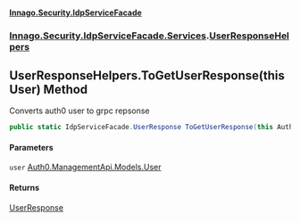 #### [Innago\.Security\.IdpServiceFacade](../../../../../index.md 'index')
### [Innago\.Security\.IdpServiceFacade\.Services](../index.md 'Innago\.Security\.IdpServiceFacade\.Services').[UserResponseHelpers](index.md 'Innago\.Security\.IdpServiceFacade\.Services\.UserResponseHelpers')

## UserResponseHelpers\.ToGetUserResponse\(this User\) Method

Converts auth0 user to grpc repsonse

```csharp
public static IdpServiceFacade.UserResponse ToGetUserResponse(this Auth0.ManagementApi.Models.User user);
```
#### Parameters

<a name='Innago.Security.IdpServiceFacade.Services.UserResponseHelpers.ToGetUserResponse(thisAuth0.ManagementApi.Models.User).user'></a>

`user` [Auth0\.ManagementApi\.Models\.User](https://learn.microsoft.com/en-us/dotnet/api/auth0.managementapi.models.user 'Auth0\.ManagementApi\.Models\.User')

#### Returns
[UserResponse](../../../../../IdpServiceFacade/UserResponse/index.md 'IdpServiceFacade\.UserResponse')